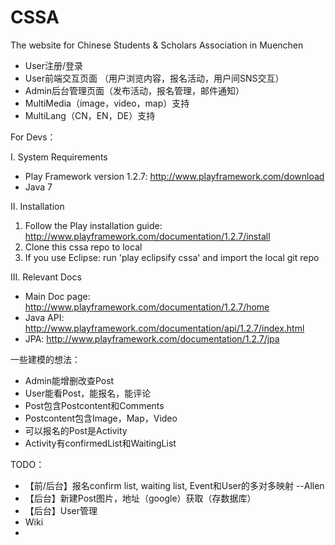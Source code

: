 CSSA
====

The website for Chinese Students & Scholars Association in Muenchen 

 - User注册/登录
 - User前端交互页面 （用户浏览内容，报名活动，用户间SNS交互）
 - Admin后台管理页面（发布活动，报名管理，邮件通知）
 - MultiMedia（image，video，map）支持
 - MultiLang（CN，EN，DE）支持



For Devs：


I. System Requirements
  - Play Framework version 1.2.7: http://www.playframework.com/download
  - Java 7

II. Installation
  1. Follow the Play installation guide: http://www.playframework.com/documentation/1.2.7/install
  2. Clone this cssa repo to local
  3. If you use Eclipse: run 'play eclipsify cssa' and import the local git repo

III. Relevant Docs
  - Main Doc page: http://www.playframework.com/documentation/1.2.7/home
  - Java API: http://www.playframework.com/documentation/api/1.2.7/index.html
  - JPA: http://www.playframework.com/documentation/1.2.7/jpa


一些建模的想法：
 - Admin能增删改查Post
 - User能看Post，能报名，能评论
 - Post包含Postcontent和Comments
 - Postcontent包含Image，Map，Video
 - 可以报名的Post是Activity
 - Activity有confirmedList和WaitingList
  
 
 TODO：
 - 【前/后台】报名confirm list, waiting list, Event和User的多对多映射  --Allen
 - 【后台】新建Post图片，地址（google）获取（存数据库）
 - 【后台】User管理
 -   Wiki
 -   
